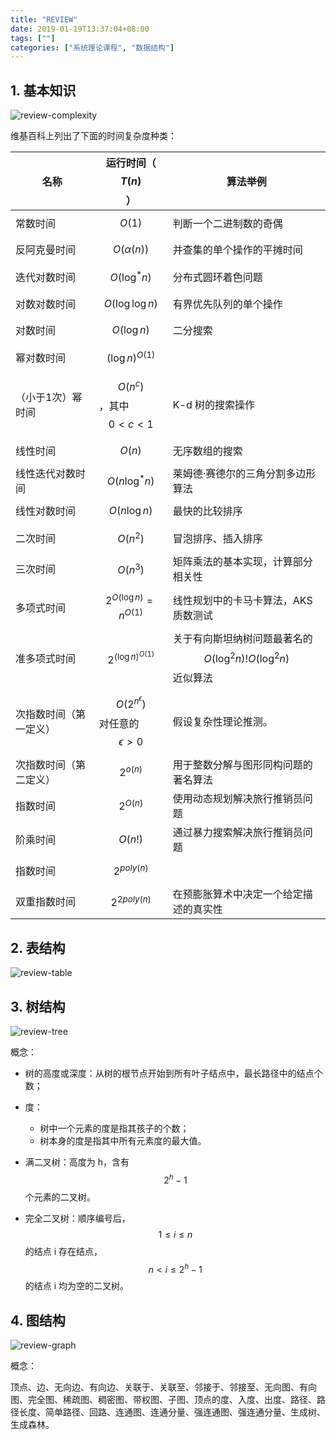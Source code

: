 ```yaml
---
title: "REVIEW"
date: 2019-01-19T13:37:04+08:00
tags: [""]
categories: ["系统理论课程", "数据结构"]
---
```



## 1. 基本知识

![review-complexity](../review-complexity.svg)

维基百科上列出了下面的时间复杂度种类：

| 名称                                                         | 运行时间（$${\displaystyle T(n)}$$）                        | 算法举例                                                     |
| ------------------------------------------------------------ | ------------------------------------------------------------ | ------------------------------------------------------------ |
| 常数时间                                                     | $${\displaystyle O(1)}$$ | 判断一个二进制数的奇偶                                       |
| 反阿克曼时间 | $${\displaystyle O(\alpha (n))}$$                            | 并查集的单个操作的平摊时间 |
| 迭代对数时间 | $${\displaystyle O(\log ^{*}n)}$$ | 分布式圆环着色问题 |
| 对数对数时间                                                 | $${\displaystyle O(\log \log n)}$$ | 有界优先队列的单个操作 |
| 对数时间                                                     | $${\displaystyle O(\log n)}$$ | 二分搜索 |
| 幂对数时间 | $${\displaystyle (\log n)^{O(1)}}$$ |                                                              |
| （小于1次）幂时间                                            | $${\displaystyle O(n^{c})}$$，其中$${\displaystyle 0<c<1}$$ | K-d 树的搜索操作 |
| 线性时间 | $${\displaystyle O(n)}$$ | 无序数组的搜索 |
| 线性迭代对数时间                                             | $${\displaystyle O(n\log ^{*}n)}$$ | 莱姆德·赛德尔的三角分割多边形算法 |
| 线性对数时间                                                 | $${\displaystyle O(n\log n)}$$ | 最快的比较排序 |
| 二次时间                                                     | $${\displaystyle O(n^{2})}$$ | 冒泡排序、插入排序 |
| 三次时间                                                     | $${\displaystyle O(n^{3})}$$ | 矩阵乘法的基本实现，计算部分相关性 |
| 多项式时间                                                   | $${\displaystyle 2^{O(\log n)}=n^{O(1)}}$$                   | 线性规划中的卡马卡算法，AKS 质数测试 |
| 准多项式时间                                                 | $${\displaystyle 2^{(\log n)^{O(1)}}}$$ | 关于有向斯坦纳树问题最著名的$${\displaystyle O(\log ^{2}n)}!O(\log ^{2}n)$$近似算法 |
| 次指数时间（第一定义）                                       | $${\displaystyle O(2^{n^{\epsilon }})}$$对任意的$$\epsilon > 0​$$ | 假设复杂性理论推测。 |
| 次指数时间（第二定义）                                       | $$2^{o(n)}$$                                         | 用于整数分解与图形同构问题的著名算法 |
| 指数时间 | $$2^{O(n)}$$                                            | 使用动态规划解决旅行推销员问题 |
| 阶乘时间                                                     | $$O(n!)$$                                               | 通过暴力搜索解决旅行推销员问题 |
| 指数时间 | $$2^{poly(n)}$$                                           |                                                              |
| 双重指数时间                                                 | $$2^{2poly(n)}$$                                          | 在预膨胀算术中决定一个给定描述的真实性 |

## 2. 表结构

![review-table](../review-table.svg)

## 3. 树结构

![review-tree](../review-tree.svg)

概念：

- 树的高度或深度：从树的根节点开始到所有叶子结点中，最长路径中的结点个数；

- 度：
  - 树中一个元素的度是指其孩子的个数；
  - 树本身的度是指其中所有元素度的最大值。
- 满二叉树：高度为 h，含有 $$2^h - 1$$ 个元素的二叉树。
- 完全二叉树：顺序编号后，$$1 \le i \le n$$ 的结点 i 存在结点，$$n \lt i \le 2^h - 1$$ 的结点 i 均为空的二叉树。

## 4. 图结构

![review-graph](../review-graph.svg)

概念：

顶点、边、无向边、有向边、关联于、关联至、邻接于、邻接至、无向图、有向图、完全图、稀疏图、稠密图、带权图、子图、顶点的度、入度、出度、路径、路径长度、简单路径、回路、连通图、连通分量、强连通图、强连通分量、生成树、生成森林。



